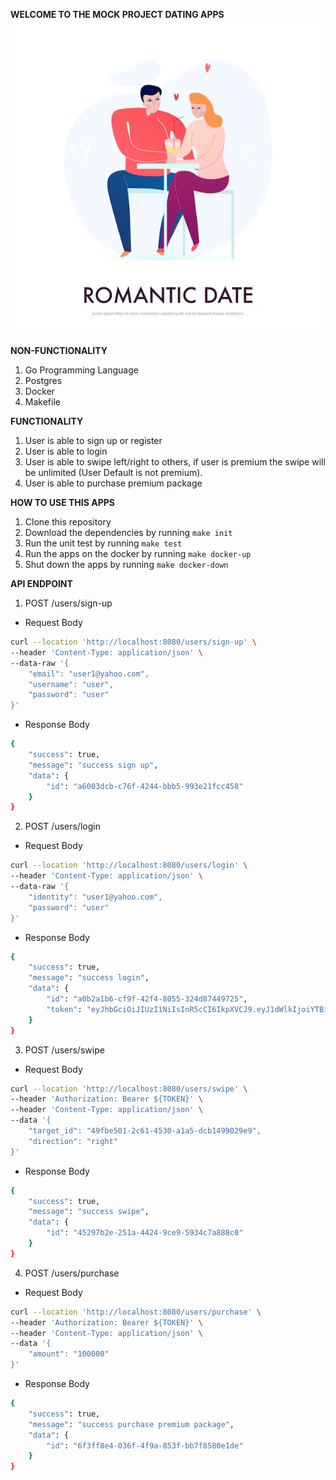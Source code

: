 **WELCOME TO THE MOCK PROJECT DATING APPS**
![Illustrations](assets/img.png)

**NON-FUNCTIONALITY**
1. Go Programming Language
2. Postgres
3. Docker
4. Makefile

**FUNCTIONALITY**
1. User is able to sign up or register
2. User is able to login
3. User is able to swipe left/right to others, if user is premium the swipe will be unlimited (User Default is not premium).
4. User is able to purchase premium package

**HOW TO USE THIS APPS**
1. Clone this repository
2. Download the dependencies by running `make init`
3. Run the unit test by running `make test`
4. Run the apps on the docker by running `make docker-up`
5. Shut down the apps by running `make docker-down`

**API ENDPOINT**
1. POST /users/sign-up

* Request Body
```bash
curl --location 'http://localhost:8080/users/sign-up' \
--header 'Content-Type: application/json' \
--data-raw '{
    "email": "user1@yahoo.com",
    "username": "user",
    "password": "user"
}'
```

* Response Body
```bash
{
    "success": true,
    "message": "success sign up",
    "data": {
        "id": "a6003dcb-c76f-4244-bbb5-993e21fcc458"
    }
}
```

2. POST /users/login

* Request Body
```bash
curl --location 'http://localhost:8080/users/login' \
--header 'Content-Type: application/json' \
--data-raw '{
    "identity": "user1@yahoo.com",
    "password": "user"
}'
```

* Response Body
```bash
{
    "success": true,
    "message": "success login",
    "data": {
        "id": "a0b2a1b6-cf9f-42f4-8055-324d87449725",
        "token": "eyJhbGciOiJIUzI1NiIsInR5cCI6IkpXVCJ9.eyJ1dWlkIjoiYTBiMmExYjYtY2Y5Zi00MmY0LTgwNTUtMzI0ZDg3NDQ5NzI1IiwiZW1haWwiOiJ1c2VyMUB5YWhvby5jb20iLCJ1c2VybmFtZSI6InVzZXIxIiwiaXNfcHJlbWl1bSI6dHJ1ZSwiaXNzIjoiZGF0aW5nLWFwcHMuY29tIiwiZXhwIjoxNzM3NDczMTA0fQ.mbusDvcEebY6hOC8xlZBPWxW1NwPEDFp_edR2FRpg6A"
    }
} 
```

3. POST /users/swipe

* Request Body
```bash
curl --location 'http://localhost:8080/users/swipe' \
--header 'Authorization: Bearer ${TOKEN}' \
--header 'Content-Type: application/json' \
--data '{
    "target_id": "49fbe501-2c61-4530-a1a5-dcb1499029e9",
    "direction": "right"
}'
```

* Response Body
```bash
{
    "success": true,
    "message": "success swipe",
    "data": {
        "id": "45297b2e-251a-4424-9ce9-5934c7a888c0"
    }
} 
```

4. POST /users/purchase

* Request Body
```bash
curl --location 'http://localhost:8080/users/purchase' \
--header 'Authorization: Bearer ${TOKEN}' \
--header 'Content-Type: application/json' \
--data '{
    "amount": "100000"
}'
```

* Response Body
```bash
{
    "success": true,
    "message": "success purchase premium package",
    "data": {
        "id": "6f3ff8e4-036f-4f9a-853f-bb7f8580e1de"
    }
}
```